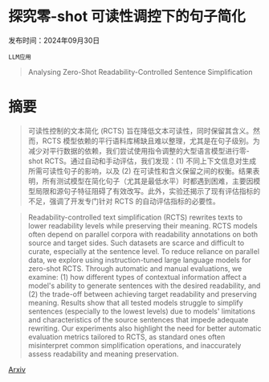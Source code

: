 # 探究零-shot 可读性调控下的句子简化

发布时间：2024年09月30日

`LLM应用`

> Analysing Zero-Shot Readability-Controlled Sentence Simplification

# 摘要

> 可读性控制的文本简化 (RCTS) 旨在降低文本可读性，同时保留其含义。然而，RCTS 模型依赖的平行语料库稀缺且难以整理，尤其是在句子级别。为减少对平行数据的依赖，我们尝试使用指令调整的大型语言模型进行零-shot RCTS。通过自动和手动评估，我们发现：(1) 不同上下文信息对生成所需可读性句子的影响，以及 (2) 在可读性和含义保留之间的权衡。结果表明，所有测试模型在简化句子（尤其是最低水平）时都遇到困难，主要因模型局限和源句子特征阻碍了有效改写。此外，实验还揭示了现有评估指标的不足，强调了开发专门针对 RCTS 的自动评估指标的必要性。

> Readability-controlled text simplification (RCTS) rewrites texts to lower readability levels while preserving their meaning. RCTS models often depend on parallel corpora with readability annotations on both source and target sides. Such datasets are scarce and difficult to curate, especially at the sentence level. To reduce reliance on parallel data, we explore using instruction-tuned large language models for zero-shot RCTS. Through automatic and manual evaluations, we examine: (1) how different types of contextual information affect a model's ability to generate sentences with the desired readability, and (2) the trade-off between achieving target readability and preserving meaning. Results show that all tested models struggle to simplify sentences (especially to the lowest levels) due to models' limitations and characteristics of the source sentences that impede adequate rewriting. Our experiments also highlight the need for better automatic evaluation metrics tailored to RCTS, as standard ones often misinterpret common simplification operations, and inaccurately assess readability and meaning preservation.

[Arxiv](https://arxiv.org/abs/2409.20246)